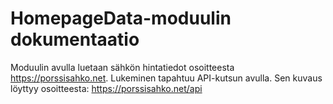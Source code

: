 # HomepageData-moduulin dokumentaatio

Moduulin avulla luetaan sähkön hintatiedot osoitteesta https://porssisahko.net. Lukeminen tapahtuu API-kutsun avulla.
Sen kuvaus löyttyy osoitteesta: https://porssisahko.net/api


